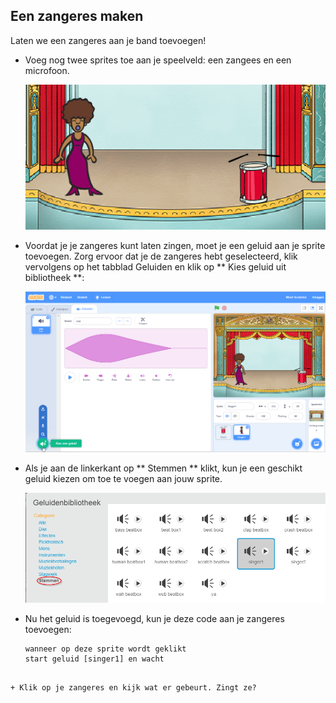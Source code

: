 ## Een zangeres maken

Laten we een zangeres aan je band toevoegen!

+ Voeg nog twee sprites toe aan je speelveld: een zangees en een microfoon.
    
    ![screenshot](images/band-singer-mic.png)

+ Voordat je je zangeres kunt laten zingen, moet je een geluid aan je sprite toevoegen. Zorg ervoor dat je de zangeres hebt geselecteerd, klik vervolgens op het tabblad Geluiden en klik op ** Kies geluid uit bibliotheek **:
    
    ![screenshot](images/band-import-sound.png)

+ Als je aan de linkerkant op ** Stemmen ** klikt, kun je een geschikt geluid kiezen om toe te voegen aan jouw sprite.
    
    ![screenshot](images/band-choose-sound.png)

+ Nu het geluid is toegevoegd, kun je deze code aan je zangeres toevoegen:
    
    ```blocks
    wanneer op deze sprite wordt geklikt 
   start geluid [singer1] en wacht
```

+ Klik op je zangeres en kijk wat er gebeurt. Zingt ze?
